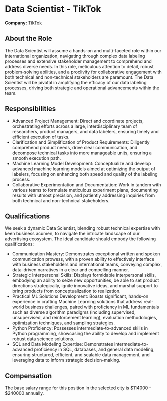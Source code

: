 # Data Scientist - TikTok

**Company:** [TikTok][company]

## About the Role

The Data Scientist will assume a hands-on and multi-faceted role within our international organization, navigating through complex data labeling processes and extensive stakeholder management to comprehend and address diverse needs.
In this role, meticulous attention to detail, robust problem-solving abilities, and a proclivity for collaborative engagement with both technical and non-technical stakeholders are paramount.
The Data Scientist will be pivotal in amplifying the efficacy of our data labeling processes, driving both strategic and operational advancements within the team.

## Responsibilities

-   Advanced Project Management: Direct and coordinate projects, orchestrating efforts across a large, interdisciplinary team of researchers, product managers, and data labelers, ensuring timely and efficient execution of tasks.
-   Clarification and Simplification of Product Requirements: Diligently comprehend product needs, drive clear communication, and decompose technical tasks into more manageable units, ensuring a smooth execution path.
-   Machine Learning Model Development: Conceptualize and develop advanced machine learning models aimed at optimizing the output of labelers, focusing on enhancing both speed and quality of the labeling process.
-   Collaborative Experimentation and Documentation: Work in tandem with various teams to formulate meticulous experiment plans, documenting results with utmost precision, and patiently addressing inquiries from both technical and non-technical stakeholders.

## Qualifications

We seek a dynamic Data Scientist, blending robust technical expertise with keen business acumen, to navigate the intricate landscape of our advertising ecosystem. The ideal candidate should embody the following qualifications:

-   Communication Mastery: Demonstrates exceptional written and spoken communication prowess, with a proven ability to effectively interface with business stakeholders and international teams, conveying complex, data-driven narratives in a clear and compelling manner.
-   Strategic Interpersonal Skills: Displays formidable interpersonal skills, embodying an ability to seize new opportunities, be able to set product directions strategically, ignite innovative ideas, and marshal support to bring products from conceptualization to realization.
-   Practical ML Solutions Development: Boasts significant, hands-on experience in crafting Machine Learning solutions that address real-world business challenges, paired with proficiency in ML fundamentals such as diverse algorithm paradigms (including supervised, unsupervised, and reinforcement learning), evaluation methodologies, optimization techniques, and sampling strategies.
-   Python Proficiency: Possesses intermediate-to-advanced skills in Python programming, showcasing the ability to develop and implement robust data science solutions.
-   SQL and Data Modeling Expertise: Demonstrates intermediate-to-advanced proficiency in SQL, databases, and general data modeling, ensuring structured, efficient, and scalable data management, and leveraging data to inform strategic decision-making.

## Compensation

The base salary range for this position in the selected city is $114000 - $240000 annually.

<!-- LINKS -->

[company]: https://www.tiktok.com/en/
